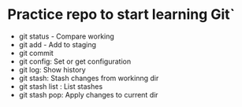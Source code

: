 # Practice repo to start learning Git`
- git status - Compare working
- git add - Add to staging
- git commit
- git config: Set or get configuration
- git log: Show history
- git stash: Stash changes from workinng dir
- git stash list : List stashes
- git stash pop: Apply changes to current dir

